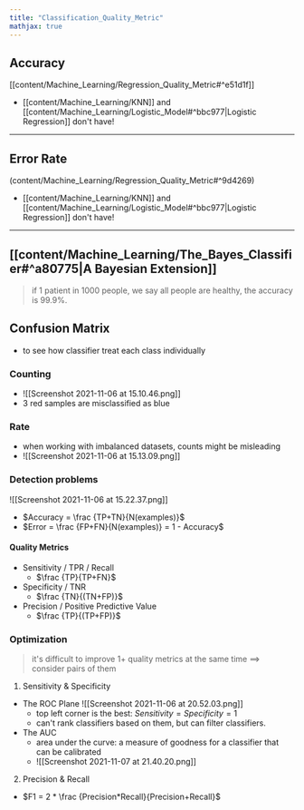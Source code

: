 ```yaml
---
title: "Classification_Quality_Metric"
mathjax: true
---
```

## Accuracy
[[content/Machine_Learning/Regression_Quality_Metric#^e51d1f]]
- [[content/Machine_Learning/KNN]] and [[content/Machine_Learning/Logistic_Model#^bbc977|Logistic Regression]] don't have!
***
## Error Rate
(content/Machine_Learning/Regression_Quality_Metric#^9d4269)
- [[content/Machine_Learning/KNN]] and [[content/Machine_Learning/Logistic_Model#^bbc977|Logistic Regression]] don't have!
***
## [[content/Machine_Learning/The_Bayes_Classifier#^a80775|A Bayesian Extension]]
> if 1 patient in 1000 people, we say all people are healthy, the accuracy is 99.9%.

## Confusion Matrix
- to see how classifier treat each class individually
### Counting
- ![[Screenshot 2021-11-06 at 15.10.46.png]]
 - 3 red samples are misclassified as blue
### Rate
-  when working with imbalanced datasets, counts might be misleading
- ![[Screenshot 2021-11-06 at 15.13.09.png]]
### Detection problems
![[Screenshot 2021-11-06 at 15.22.37.png]]
- $Accuracy = \frac {TP+TN}{N(examples)}$
- $Error = \frac {FP+FN}{N(examples)} = 1 - Accuracy$
#### Quality Metrics
- Sensitivity / TPR / Recall
	- $\frac {TP}{TP+FN}$
- Specificity / TNR
	 - $\frac {TN}{(TN+FP)}$
 - Precision / Positive Predictive Value
	 - $\frac {TP}{(TP+FP)}$

### Optimization
> it's difficult to improve 1+ quality metrics at the same time ==> consider pairs of them

1. Sensitivity & Specificity
- The ROC Plane
![[Screenshot 2021-11-06 at 20.52.03.png]]
	- top left corner is the best: $Sensitivity = 	Specificity = 1$
	- can't rank classifiers based on them, but can filter classifiers.
-  The AUC
	-  area under the curve: a measure of goodness for a classifier that can be calibrated
	-  ![[Screenshot 2021-11-07 at 21.40.20.png]]
2. Precision & Recall
- $F1 = 2 * \frac {Precision*Recall}{Precision+Recall}$




